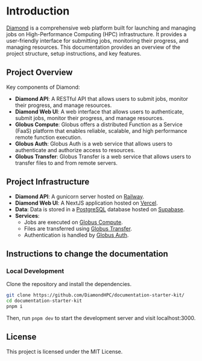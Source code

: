 # Introduction
 
[Diamond](https://diamondhpc.ai/) is a comprehensive web platform built for launching and managing jobs on High-Performance Computing (HPC) infrastructure. It provides a user-friendly interface for submitting jobs, monitoring their progress, and managing resources. This documentation provides an overview of the project structure, setup instructions, and key features.

## Project Overview

Key components of Diamond:

- **Diamond API**: A RESTful API that allows users to submit jobs, monitor their progress, and manage resources.
- **Diamond Web UI**: A web interface that allows users to authenticate, submit jobs, monitor their progress, and manage resources.
- **Globus Compute**: Globus offers a distributed Function as a Service (FaaS) platform that enables reliable, scalable, and high performance remote function execution.
- **Globus Auth**: Globus Auth is a web service that allows users to authenticate and authorize access to resources.
- **Globus Transfer**: Globus Transfer is a web service that allows users to transfer files to and from remote servers.

## Project Infrastructure

- **Diamond API**: A gunicorn server hosted on [Railway](https://railway.app/).
- **Diamond Web UI**: A NextJS application hosted on [Vercel](https://vercel.com/).
- **Data**: Data is stored in a [PostgreSQL](https://www.postgresql.org/) database hosted on [Supabase](https://supabase.com/).
- **Services**: 
    - Jobs are executed on [Globus Compute](https://www.globus.org/globus-compute).
    - Files are transferred using [Globus Transfer](https://www.globus.org/globus-transfer).
    - Authentication is handled by [Globus Auth](https://www.globus.org/globus-auth).


## Instructions to change the documentation

### Local Development
Clone the repository and install the dependencies.
```bash
git clone https://github.com/DiamondHPC/documentation-starter-kit/
cd documentation-starter-kit
pnpm i
```

Then, run `pnpm dev` to start the development server and visit localhost:3000.

## License

This project is licensed under the MIT License.
